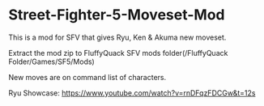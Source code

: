 # Street-Fighter-5-Moveset-Mod
This is a mod for SFV that gives Ryu, Ken &amp; Akuma new moveset.

Extract the mod zip to FluffyQuack SFV mods folder(/FluffyQuack Folder/Games/SF5/Mods)

New moves are on command list of characters.

Ryu Showcase: https://www.youtube.com/watch?v=rnDFqzFDCGw&t=12s
